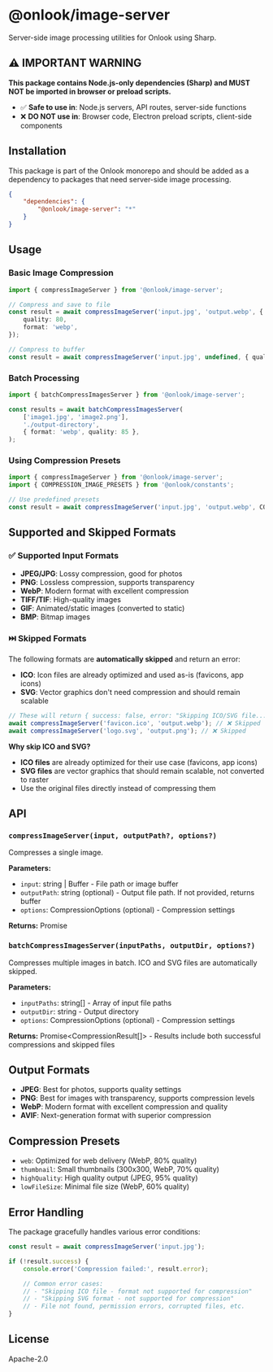 # @onlook/image-server

Server-side image processing utilities for Onlook using Sharp.

## ⚠️ IMPORTANT WARNING

**This package contains Node.js-only dependencies (Sharp) and MUST NOT be imported in browser or preload scripts.**

- ✅ **Safe to use in**: Node.js servers, API routes, server-side functions
- ❌ **DO NOT use in**: Browser code, Electron preload scripts, client-side components

## Installation

This package is part of the Onlook monorepo and should be added as a dependency to packages that need server-side image processing.

```json
{
    "dependencies": {
        "@onlook/image-server": "*"
    }
}
```

## Usage

### Basic Image Compression

```typescript
import { compressImageServer } from '@onlook/image-server';

// Compress and save to file
const result = await compressImageServer('input.jpg', 'output.webp', {
    quality: 80,
    format: 'webp',
});

// Compress to buffer
const result = await compressImageServer('input.jpg', undefined, { quality: 70 });
```

### Batch Processing

```typescript
import { batchCompressImagesServer } from '@onlook/image-server';

const results = await batchCompressImagesServer(
    ['image1.jpg', 'image2.png'],
    './output-directory',
    { format: 'webp', quality: 85 },
);
```

### Using Compression Presets

```typescript
import { compressImageServer } from '@onlook/image-server';
import { COMPRESSION_IMAGE_PRESETS } from '@onlook/constants';

// Use predefined presets
const result = await compressImageServer('input.jpg', 'output.webp', COMPRESSION_IMAGE_PRESETS.web);
```

## Supported and Skipped Formats

### ✅ Supported Input Formats

- **JPEG/JPG**: Lossy compression, good for photos
- **PNG**: Lossless compression, supports transparency
- **WebP**: Modern format with excellent compression
- **TIFF/TIF**: High-quality images
- **GIF**: Animated/static images (converted to static)
- **BMP**: Bitmap images

### ⏭️ Skipped Formats

The following formats are **automatically skipped** and return an error:

- **ICO**: Icon files are already optimized and used as-is (favicons, app icons)
- **SVG**: Vector graphics don't need compression and should remain scalable

```typescript
// These will return { success: false, error: "Skipping ICO/SVG file..." }
await compressImageServer('favicon.ico', 'output.webp'); // ❌ Skipped
await compressImageServer('logo.svg', 'output.png'); // ❌ Skipped
```

**Why skip ICO and SVG?**

- **ICO files** are already optimized for their use case (favicons, app icons)
- **SVG files** are vector graphics that should remain scalable, not converted to raster
- Use the original files directly instead of compressing them

## API

### `compressImageServer(input, outputPath?, options?)`

Compresses a single image.

**Parameters:**

- `input`: string | Buffer - File path or image buffer
- `outputPath`: string (optional) - Output file path. If not provided, returns buffer
- `options`: CompressionOptions (optional) - Compression settings

**Returns:** Promise<CompressionResult>

### `batchCompressImagesServer(inputPaths, outputDir, options?)`

Compresses multiple images in batch. ICO and SVG files are automatically skipped.

**Parameters:**

- `inputPaths`: string[] - Array of input file paths
- `outputDir`: string - Output directory
- `options`: CompressionOptions (optional) - Compression settings

**Returns:** Promise<CompressionResult[]> - Results include both successful compressions and skipped files

## Output Formats

- **JPEG**: Best for photos, supports quality settings
- **PNG**: Best for images with transparency, supports compression levels
- **WebP**: Modern format with excellent compression and quality
- **AVIF**: Next-generation format with superior compression

## Compression Presets

- `web`: Optimized for web delivery (WebP, 80% quality)
- `thumbnail`: Small thumbnails (300x300, WebP, 70% quality)
- `highQuality`: High quality output (JPEG, 95% quality)
- `lowFileSize`: Minimal file size (WebP, 60% quality)

## Error Handling

The package gracefully handles various error conditions:

```typescript
const result = await compressImageServer('input.jpg');

if (!result.success) {
    console.error('Compression failed:', result.error);

    // Common error cases:
    // - "Skipping ICO file - format not supported for compression"
    // - "Skipping SVG format - not supported for compression"
    // - File not found, permission errors, corrupted files, etc.
}
```

## License

Apache-2.0
